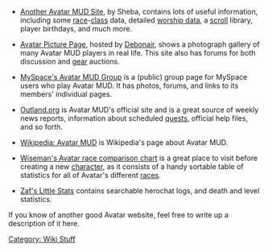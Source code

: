 -   [Another Avatar MUD
    Site](http://gishcam.tripod.com/gaming/avatar/index.html), by Sheba,
    contains lots of useful information, including some
    [race](:Category:_Races "wikilink")-[class](:Category:_Classes "wikilink")
    data, detailed [worship data](:Category:_Religion "wikilink"), a
    [scroll](:Category:_Scrolls "wikilink") library, player birthdays,
    and much more.

<!-- -->

-   [Avatar Picture Page](http://avatar.otherware.org/), hosted by
    [Debonair](Debonair "wikilink"), shows a photograph gallery of many
    Avatar MUD players in real life. This site also has forums for both
    discussion and [gear](:Category:_Gear "wikilink") auctions.

<!-- -->

-   [MySpace's Avatar MUD Group](http://groups.myspace.com/avatarmud) is
    a (public) group page for MySpace users who play Avatar MUD. It has
    photos, forums, and links to its members' individual pages.

<!-- -->

-   [Outland.org](http://www.outland.org/) is Avatar MUD's official site
    and is a great source of weekly news reports, information about
    scheduled [quests](Quests "wikilink"), official help files, and so
    forth.

<!-- -->

-   [Wikipedia: Avatar MUD](http://en.wikipedia.org/wiki/AVATAR_(MUD))
    is Wikipedia's page about Avatar MUD.

<!-- -->

-   [Wiseman's Avatar race comparison
    chart](http://www.users.on.net/~wyvaud/avatar_races/races.html) is a
    great place to visit before creating a new
    [character](:Category:_Characters "wikilink"), as it consists of a
    handy sortable table of statistics for all of Avatar's different
    [races](:Category:_Races "wikilink").

<!-- -->

-   [Zaf's Little Stats](http://lokken.homelinux.com/) contains
    searchable herochat logs, and death and level statistics.

If you know of another good Avatar website, feel free to write up a
description of it here.

[Category: Wiki Stuff](Category:_Wiki_Stuff "wikilink")
